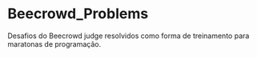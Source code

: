 # Beecrowd_Problems
Desafios do Beecrowd judge resolvidos como forma de treinamento para maratonas de programação.
